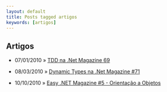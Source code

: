 ```yaml
---
layout: default
title: Posts tagged artigos
keywords: [artigos]
---
```

<h2 class="category">Artigos</h2>
<ul class="posts">
<li>
<p>
<span class="date">07/01/2010</span> &raquo; 
<a href="/blog/tdd-na-net-magazine-69">TDD na .Net Magazine 69</a>
</p>
</li> 
<li>
<p>
<span class="date">08/03/2010</span> &raquo; 
<a href="/blog/dynamic-types-na-net-magazine-71">Dynamic Types na .Net Magazine #71</a>
</p>
</li> 
<li>
<p>
<span class="date">10/10/2010</span> &raquo; 
<a href="/blog/easy-net-magazine-5-orientacao-a-objetos">Easy .NET Magazine #5 - Orientação a Objetos</a>
</p>
</li> 
</ul>
